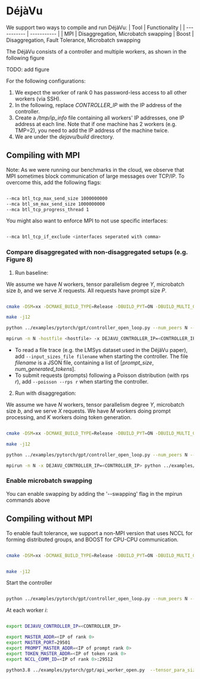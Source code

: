 # DéjàVu

We support two ways to compile and run DéjàVu:
| Tool | Functionality |
| ----------- | ----------- |
| MPI | Disaggregation, Microbatch swapping
| Boost | Disaggregation, Fault Tolerance, Microbatch swapping

The DéjàVu consists of a controller and multiple workers, as shown in the following figure

TODO: add figure

For the following configurations:
1. We expect the worker of rank 0 has password-less access to all other workers (via SSH).
2. In the following, replace *CONTROLLER_IP* with the IP address of the controller.
3. Create a */tmp/ip_info* file containing all workers' IP addresses, one IP address at each line. Note that if one machine has 2 workers (e.g. TMP=2), you need to add the IP address of the machine twice.
4. We are under the *dejavu/build* directory.

## Compiling with MPI

Note: As we were running our benchmarks in the cloud, we observe that MPI sometimes block communication of large messages over TCP/IP. To overcome this, add the following flags:

```bash

--mca btl_tcp_max_send_size 1000000000
--mca btl_sm_max_send_size 1000000000
--mca btl_tcp_progress_thread 1

```

You might also want to enforce MPI to not use specific interfaces:

```bash

--mca btl_tcp_if_exclude <interfaces seperated with comma>

```

### Compare disaggregated with non-disaggregated setups (e.g. Figure 8)

1. Run baseline:

We assume we have *N* workers, tensor parallelism degree *Y*, microbatch size *b*, and we serve *X* requests.
All requests have prompt size *P*.

```bash

cmake -DSM=xx -DCMAKE_BUILD_TYPE=Release -DBUILD_PYT=ON -DBUILD_MULTI_GPU=ON -DBUILD_STREAM_SYNC=ON -DBUILD_MICROBATCH_INJECTION=ON ..

make -j12

python ../examples/pytorch/gpt/controller_open_loop.py --num_peers N --num_prompt_peers 0 --num_token_peers N --tensor_parallelism Y --controller_ip CONTROLLER_IP --workers_ip_file /tmp/ip_info --ubatch_size b  --num_requests X --input_len P # to start the controller

mpirun -n N -hostfile <hostfile> -x DEJAVU_CONTROLLER_IP=<CONTROLLER_IP> python ../examples/pytorch/gpt/api_worker_open.py --tensor_para_size=Y --prompt_pipeline_para_size=0 --token_pipeline_para_size=N//Y --ckpt_path <path_to_model> --backend mpi --weights_data_type fp16 --inference_data_type fp16 --ubatch_size b --num_requests X --input_len P

```

* To read a file trace (e.g. the LMSys dataset used in the DéjàVu paper), add `--input_sizes_file filename`  when starting the controller. The file *filename* is a JSON file, containing a list of [*prompt_size*, *num_generated_tokens*].
* To submit requests (prompts) following a Poisson distribution (with rps *r*), add `--poisson --rps r`    when starting the controller.

2. Run with disaggregation:

We assume we have *N* workers, tensor parallelism degree *Y*, microbatch size *b*, and we serve *X* requests.
We have *M* workers doing prompt processing, and *K* workers doing token generation.

```bash

cmake -DSM=xx -DCMAKE_BUILD_TYPE=Release -DBUILD_PYT=ON -DBUILD_MULTI_GPU=ON -DBUILD_STREAM_SYNC=ON -DBUILD_SEPERATE_PROMPT=ON ..

make -j12

python ../examples/pytorch/gpt/controller_open_loop.py --num_peers N --num_prompt_peers M --num_token_peers K --tensor_parallelism Y --controller_ip <CONTROLLER_IP> --workers_ip_file /tmp/ip_info --ubatch_size b --num_requests X --input_len P

mpirun -n N -x DEJAVU_CONTROLLER_IP=<CONTROLLER_IP> python ../examples/pytorch/gpt/api_worker_open.py  --tensor_para_size=Y --prompt_pipeline_para_size=M//Y --token_pipeline_para_size=K//Y --backend mpi --ckpt_path <path_to_model> --weights_data_type fp16 --inference_data_type fp16 --ubatch_size b --num_requests X --input_len P

```

### Enable microbatch swapping

You can enable swapping by adding the '--swapping' flag in the mpirun commands above


## Compiling without MPI

To enable fault tolerance, we support a non-MPI version that uses NCCL for forming distributed groups, and BOOST for CPU-CPU communication.

```bash

cmake -DSM=xx -DCMAKE_BUILD_TYPE=Release -DBUILD_PYT=ON -DBUILD_MULTI_GPU=ON -DBUILD_STREAM_SYNC=ON -DBUILD_TEST_FAILURES=ON -DBUILD_WITH_BOOST=ON ..


make -j12

```

Start the controller

```bash

python ../examples/pytorch/gpt/controller_open_loop.py --num_peers N --num_prompt_peers M --num_token_peers K --tensor_parallelism Y --controller_ip <CONTROLLER_IP> --workers_ip_file /tmp/ip_info --ubatch_size b  --num_requests X --input_len P --with_ft

```

At each worker *i*:

```bash

export DEJAVU_CONTROLLER_IP=<CONTROLLER_IP>

export MASTER_ADDR=<IP of rank 0>
export MASTER_PORT=29501
export PROMPT_MASTER_ADDR=<IP of prompt rank 0>
export TOKEN_MASTER_ADDR=<IP of token rank 0>
export NCCL_COMM_ID=<IP of rank 0>:29512

python3.8 ../examples/pytorch/gpt/api_worker_open.py  --tensor_para_size=Y --prompt_pipeline_para_size=M//Y --token_pipeline_para_size=K//Y --backend nccl --ckpt_path <path_to_model> --weights_data_type fp16 --inference_data_type fp16 --ubatch_size b --num_requests X --rank i --world_size N --input_len P

```
